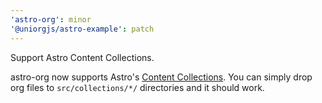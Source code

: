 ```yaml
---
'astro-org': minor
'@uniorgjs/astro-example': patch
---
```


Support Astro Content Collections.

astro-org now supports Astro's [Content Collections](https://docs.astro.build/en/guides/content-collections/). You can simply drop org files to `src/collections/*/` directories and it should work.
